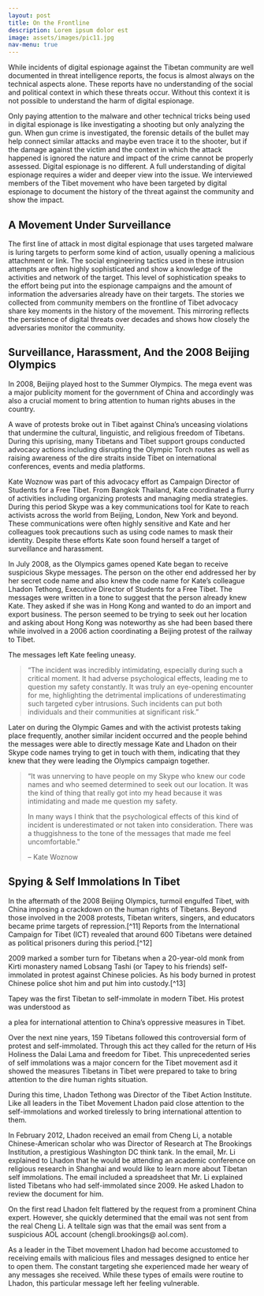 ```yaml
---
layout: post
title: On the Frontline
description: Lorem ipsum dolor est
image: assets/images/pic11.jpg
nav-menu: true
---
```


While incidents of digital espionage against the Tibetan community are well documented in threat intelligence reports, the focus is almost always on the technical aspects alone. These reports have no understanding of the social and political context in which these threats occur. Without this context it is not possible to understand the harm of digital espionage.

Only paying attention to the malware and other technical tricks being used in digital espionage is like investigating a shooting but only analyzing the gun. When gun crime is investigated, the forensic details of the bullet may help connect similar attacks and maybe even trace it to the shooter, but if the damage against the victim and the context in which the attack happened is ignored the nature and impact of the crime cannot be properly assessed. Digital espionage is no different. A full understanding of digital espionage requires a wider and deeper view into the issue. We interviewed members of the Tibet movement who have been targeted by digital espionage to document the history of the threat against the community and show the impact.

## A Movement Under Surveillance
The first line of attack in most digital espionage that uses targeted malware is luring targets to perform some kind of action, usually opening a malicious attachment or link. The social engineering tactics used in these intrusion attempts are often highly sophisticated and show a knowledge of the activities and network of the target. This level of sophistication speaks to the effort being put into the espionage campaigns and the amount of information the adversaries already have on their targets. The stories we collected from community members on the frontline of Tibet advocacy share key moments in the history of the movement. This mirroring reflects the persistence of digital threats over decades and shows how closely the adversaries monitor the community.

## Surveillance, Harassment, And the 2008 Beijing Olympics
In 2008, Beijing played host to the Summer Olympics. The mega event was a major publicity moment for the government of China and accordingly was also a crucial moment to bring attention to human rights abuses in the country.

A wave of protests broke out in Tibet against China’s unceasing violations that undermine the cultural, linguistic, and religious freedom of Tibetans. During this uprising, many Tibetans and Tibet support groups conducted advocacy actions including disrupting the Olympic Torch routes as well as raising awareness of the dire straits inside Tibet on international conferences, events and media platforms.

Kate Woznow was part of this advocacy effort as Campaign Director of Students for a Free Tibet. From Bangkok Thailand, Kate coordinated a flurry of activities including organizing protests and managing media strategies. During this period Skype was a key communications tool for Kate to reach activists across the world from Beijing, London, New York and beyond. These communications were often highly sensitive and Kate and her colleagues took precautions such as using code names to mask their identity. Despite these efforts Kate soon found herself a target of surveillance and harassment.

In July 2008, as the Olympics games opened Kate began to receive suspicious Skype messages. The person on the other end addressed her by her secret code name and also knew the code name for Kate’s colleague Lhadon Tethong, Executive Director of Students for a Free Tibet. The messages were written in a tone to suggest that the person already knew Kate. They asked if she was in Hong Kong and wanted to do an import and export business. The person seemed to be trying to seek out her location and asking about Hong Kong was noteworthy as she had been based there while involved in a 2006 action coordinating a Beijing protest of the railway to Tibet.

The messages left Kate feeling uneasy.

> “The incident was incredibly intimidating, especially during such a critical moment. It had adverse psychological effects, leading me to question my safety constantly. It was truly an eye-opening encounter for me, highlighting the detrimental implications of underestimating such targeted cyber intrusions. Such incidents can put both individuals and their communities at significant risk.”

Later on during the Olympic Games and with the activist protests taking place frequently, another similar incident occurred and the people behind the messages were able to directly message Kate and Lhadon on their Skype code names trying to get in touch with them, indicating that they knew that they were leading the Olympics campaign together.


<blockquote>
	<p>“It was unnerving to have people on my Skype who knew our code names and who seemed determined to seek out our location. It was the kind of thing that really got into my head because it was intimidating and made me question my safety.</p>
	<p>In many ways I think that the psychological effects of this kind of incident is underestimated or not taken into consideration. There was a thuggishness to the tone of the messages that made me feel uncomfortable."
	</p>
	<div> – Kate Woznow</div>
</blockquote>

## Spying & Self Immolations In Tibet

In the aftermath of the 2008 Beijing Olympics, turmoil engulfed Tibet, with China imposing a crackdown on the human rights of Tibetans. Beyond those involved in the 2008 protests, Tibetan writers, singers, and educators became prime targets of repression.[^11] Reports from the International Campaign for Tibet (ICT) revealed that around 600 Tibetans were detained as political prisoners during this period.[^12]

2009 marked a somber turn for Tibetans when a 20-year-old monk from Kirti monastery named Lobsang Tashi (or Tapey to his friends) self-immolated in protest against Chinese policies. As his body burned in protest Chinese police shot him and put him into custody.[^13]

Tapey was the first Tibetan to self-immolate in modern Tibet. His protest was understood as

a plea for international attention to China’s oppressive measures in Tibet.

Over the next nine years, 159 Tibetans followed this controversial form of protest and self-immolated. Through this act they called for the return of His Holiness the Dalai Lama and freedom for Tibet. This unprecedented series of self immolations was a major concern for the Tibet movement asd it showed the measures Tibetans in Tibet were prepared to take to bring attention to the dire human rights situation.

During this time, Lhadon Tethong was Director of the Tibet Action Institute. Like all leaders in the Tibet Movement Lhadon paid close attention to the self-immolations and worked tirelessly to bring international attention to them.

In February 2012, Lhadon received an email from Cheng Li, a notable Chinese-American scholar who was Director of Research at The Brookings Institution, a prestigious Washington DC think tank. In the email, Mr. Li explained to Lhadon that he would be attending an academic conference on religious research in Shanghai and would like to learn more about Tibetan self immolations. The email included a spreadsheet that Mr. Li explained listed Tibetans who had self-immolated since 2009. He asked Lhadon to review the document for him.

On the first read Lhadon felt flattered by the request from a prominent China expert. However, she quickly determined that the email was not sent from the real Cheng Li. A telltale sign was that the email was sent from a suspicious AOL account (chengli.brookings@ aol.com).

As a leader in the Tibet movement Lhadon had become accustomed to receiving emails with malicious files and messages designed to entice her to open them. The constant targeting she experienced made her weary of any messages she received. While these types of emails were routine to Lhadon, this particular message left her feeling vulnerable.